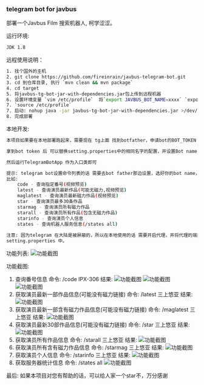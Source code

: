 ### telegram bot for javbus

部署一个Javbus Film 搜索机器人, 柯学涩涩。

运行环境:

```bash
JDK 1.8
```

远程使用说明：

```bash
1. 找个国外的主机
2. git clone https://github.com/fireinrain/javbus-telegram-bot.git
3. cd 到仓库目录, 执行 `mvn clean && mvn package`
4. cd target
5. 将javbus-tg-bot-jar-with-dependencies.jar包上传到远程机器
6. 设置环境变量 `vim /etc/profile`  将`export JAVBUS_BOT_NAME=xxxx` `export JAVBUS_BOT_TOKEN=xxxx` 加入到行尾
7. `source /etc/profile`
7. 启动: nohup java -jar javbus-tg-bot-jar-with-dependencies.jar >/dev/null 2>&1 &
8. 完成部署
```

本地开发:

```bash
本项目如果要在本地部署跑起来，需要现在 tg上面 找到botfather，申请bot的BOT_TOKEN

拿到bot token 后 可以替换setting.properties中的相同名字的配置，并设置Bot name

然后运行TelegramBotApp 作为入口类即可

提示: telegram bot设置命令列表的话 需要去bot father那边设置，选好你的bot name，然后将命令列表发给它
比如:
    code - 查询指定番号(视频预览)
    latest - 查询演员最新作品(可能无磁力,视频预览)
    maglatest - 查询演员最新磁力作品(视频预览)
    star - 查询演员最多30条作品
    starmag - 查询演员所有磁力作品
    starall - 查询演员所有作品(包含无磁力作品)
    starinfo - 查询演员个人信息
    states - 查询机器人服务信息(/states all)
    
注意: 因为telegram 在大陆是被屏蔽的，所以在本地使用的话 需要开启代理，并将代理的端口设置到
setting.properties 中。

```

功能列表:
![功能截图](asserts/img.png)

功能截图:

1. 查询番号信息
   命令: /code IPX-306
   结果:
   ![功能截图](asserts/img_1.png)
   ![功能截图](asserts/img_2.png)
   ![功能截图](asserts/img_3.png)
2. 获取演员最新一部作品信息(可能没有磁力链接)
   命令: /latest 三上悠亚
   结果:
   ![功能截图](asserts/img_4.png)
3. 获取演员最新一部含有磁力作品信息(可能没有磁力链接)
   命令: /maglatest 三上悠亚
   结果:
   ![功能截图](asserts/img_5.png)
4. 获取演员最新30部作品信息(可能没有磁力链接)
   命令: /star 三上悠亚
   结果:
   ![功能截图](asserts/img_6.png)
5. 获取演员所有作品信息
   命令: /starall 三上悠亚
   结果:
   ![功能截图](asserts/img_7.png)
6. 获取演员所有含有磁力作品信息
   命令: /starmag 三上悠亚
   结果:
   ![功能截图](asserts/img_8.png)
7. 获取演员个人信息
   命令: /starinfo 三上悠亚
   结果:
   ![功能截图](asserts/img_9.png)
8. 获取服务器统计信息
   命令: /states all
   ![功能截图](asserts/img_10.png)

最后:
如果本项目对您有帮助的话，可以给人家一个star不，万分感谢